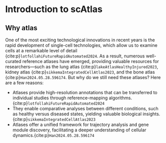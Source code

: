 # Introduction to scAtlas
## Why atlas
One of the most exciting technological innovations in recent years is the rapid development of single-cell technologies, which allow us to examine cells at a remarkable level of detail {cite:p}`lotfollahiFutureRapidAutomated2024`. As a result, numerous well-curated reference atlases have emerged, providing valuable resources for researchers—such as the lung atlas {cite:p}`lakeAtlasHealthyInjured2023`, kidney atlas {cite:p}`sikkemaIntegratedCellAtlas2023`, and the bone atlas {cite:p}`Han2024.05.28.596174`. But why do we still need these atlases? Here are a few reasons:
- Atlases provide high-resolution annotations that can be transferred to individual studies through reference-mapping algorithms. {cite:p}`lotfollahiFutureRapidAutomated2024`
- They enable comparative analyses between different conditions, such as healthy versus diseased states, yielding valuable biological insights. {cite:p}`sikkemaIntegratedCellAtlas2023`
- Atlases offer a unified framework for trajectory analysis and gene module discovery, facilitating a deeper understanding of cellular dynamics.{cite:p}`Han2024.05.28.596174`


